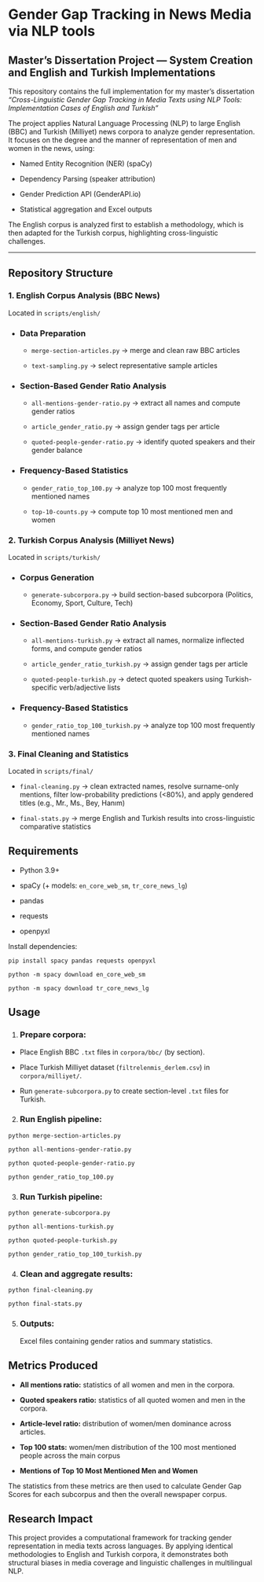 # Gender Gap Tracking in News Media via NLP tools

## Master’s Dissertation Project — System Creation and English and Turkish Implementations

This repository contains the full implementation for my master’s dissertation *“Cross-Linguistic Gender Gap Tracking in Media Texts using NLP Tools: Implementation Cases of English and Turkish”*

The project applies Natural Language Processing (NLP) to large English (BBC) and Turkish (Milliyet) news corpora to analyze gender representation.
It focuses on the degree and the manner of representation of men and women in the news, using:

- Named Entity Recognition (NER) (spaCy)

- Dependency Parsing (speaker attribution)

- Gender Prediction API (GenderAPI.io)

- Statistical aggregation and Excel outputs

The English corpus is analyzed first to establish a methodology, which is then adapted for the Turkish corpus, highlighting cross-linguistic challenges.

---

## Repository Structure
### 1. English Corpus Analysis (BBC News)

Located in `scripts/english/`

- ### Data Preparation

  - `merge-section-articles.py` → merge and clean raw BBC articles

  - `text-sampling.py` → select representative sample articles

- ### Section-Based Gender Ratio Analysis

  - `all-mentions-gender-ratio.py` → extract all names and compute gender ratios

  - `article_gender_ratio.py` → assign gender tags per article

  - `quoted-people-gender-ratio.py` → identify quoted speakers and their gender balance

- ### Frequency-Based Statistics

  - `gender_ratio_top_100.py` → analyze top 100 most frequently mentioned names

  - `top-10-counts.py` → compute top 10 most mentioned men and women

### 2. Turkish Corpus Analysis (Milliyet News)

Located in `scripts/turkish/`

- ### Corpus Generation

  - `generate-subcorpora.py` → build section-based subcorpora (Politics, Economy, Sport, Culture, Tech)

- ### Section-Based Gender Ratio Analysis

  - `all-mentions-turkish.py` → extract all names, normalize inflected forms, and compute gender ratios

  - `article_gender_ratio_turkish.py` → assign gender tags per article

  - `quoted-people-turkish.py` → detect quoted speakers using Turkish-specific verb/adjective lists

- ### Frequency-Based Statistics

  - `gender_ratio_top_100_turkish.py` → analyze top 100 most frequently mentioned names


### 3. Final Cleaning and Statistics

Located in `scripts/final/`

- `final-cleaning.py` → clean extracted names, resolve surname-only mentions, filter low-probability predictions (<80%), and apply gendered titles (e.g., Mr., Ms., Bey, Hanım)

- `final-stats.py` → merge English and Turkish results into cross-linguistic comparative statistics

## Requirements

- Python 3.9+
- spaCy (+ models: `en_core_web_sm`, `tr_core_news_lg`)

- pandas

- requests

- openpyxl

Install dependencies:

`pip install spacy pandas requests openpyxl`

`python -m spacy download en_core_web_sm`

`python -m spacy download tr_core_news_lg`

## Usage

1. ### Prepare corpora:

  - Place English BBC `.txt` files in `corpora/bbc/` (by section).

  - Place Turkish Milliyet dataset (`filtrelenmis_derlem.csv`) in `corpora/milliyet/`.

  - Run `generate-subcorpora.py` to create section-level `.txt` files for Turkish.

2. ### Run English pipeline:

`python merge-section-articles.py`

`python all-mentions-gender-ratio.py`

`python quoted-people-gender-ratio.py`

`python gender_ratio_top_100.py`


3. ### Run Turkish pipeline:

`python generate-subcorpora.py`

`python all-mentions-turkish.py`

`python quoted-people-turkish.py`

`python gender_ratio_top_100_turkish.py`


4. ### Clean and aggregate results:

`python final-cleaning.py`

`python final-stats.py`


5. ### Outputs:
   Excel files containing gender ratios and summary statistics.

## Metrics Produced

- **All mentions ratio:** statistics of all women and men in the corpora.

- **Quoted speakers ratio:**  statistics of all quoted women and men in the corpora.

- **Article-level ratio:** distribution of women/men dominance across articles.

- **Top 100 stats:** women/men distribution of the 100 most mentioned people across the main corpus

- **Mentions of Top 10 Most Mentioned Men and Women**

The statistics from these metrics are then used to calculate Gender Gap Scores for each subcorpus and then the overall newspaper corpus.

## Research Impact

This project provides a computational framework for tracking gender representation in media texts across languages. By applying identical methodologies to English and Turkish corpora, it demonstrates both structural biases in media coverage and linguistic challenges in multilingual NLP.
